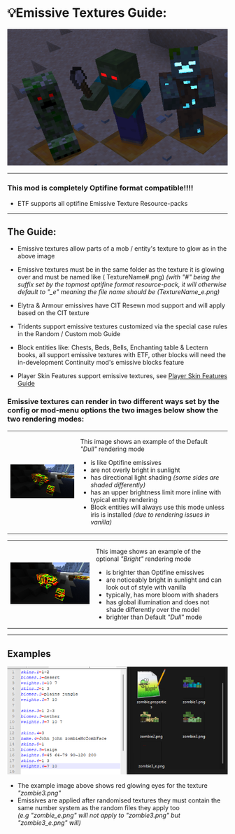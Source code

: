 # 💡Emissive Textures Guide:
<img src="emissives.png" alt="img" width="650"/>

---
### This mod is completely Optifine format compatible!!!!

- ETF supports all optifine Emissive Texture Resource-packs

---
## The Guide:

- Emissive textures allow parts of a mob / entity's texture to glow as in the above image

- Emissive textures must be in the same folder as the texture it is glowing over and must be named like (
  TextureName#.png)
  *(with "#" being the suffix set by the topmost optifine format resource-pack, it will otherwise default to "_e"
  meaning the file name should be (TextureName_e.png)*

- Elytra & Armour emissives have CIT Resewn mod support and will apply based on the CIT texture
- Tridents support emissive textures customized via the special case rules in the Random / Custom mob Guide

- Block entities like: Chests, Beds, Bells, Enchanting table & Lectern books, all support emissive textures with ETF,
  other blocks will need the in-development Continuity mod's emissive blocks feature

- Player Skin Features support emissive textures, see [Player Skin Features Guide](SKINS.md)

### Emissive textures can render in two different ways set by the config or mod-menu options the two images below show the two rendering modes:

<table>
<tr>
<td>
<img src="emissiveDull.png" alt="img" width="350"/>
</td>
<td>

This image shows an example of the Default *"Dull"* rendering mode

- is like Optifine emissives
- are not overly bright in sunlight
- has directional light shading *(some sides are shaded differently)*
- has an upper brightness limit more inline with typical entity rendering
- Block entities will always use this mode unless iris is installed *(due to rendering issues in vanilla)*

</td>
</tr>
</table>
<table>
<tr>
<td>
<img src="emissiveBright.png" alt="img" width="350"/>
</td>
<td>

This image shows an example of the optional *"Bright"* rendering mode

- is brighter than Optifine emissives
- are noticeably bright in sunlight and can look out of style with vanilla
- typically, has more bloom with shaders
- has global illumination and does not shade differently over the model
- brighter than Default *"Dull"* mode

</td>
</tr>
</table>



---

## Examples

<img src="format_example.png" alt="img" width="650"/>

- The example image above shows red glowing eyes for the texture *"zombie3.png"*
- Emissives are applied after randomised textures they must contain the same number system as the random files they
  apply too  
  *(e.g "zombie_e.png" will not apply to "zombie3.png" but "zombie3_e.png" will)*
